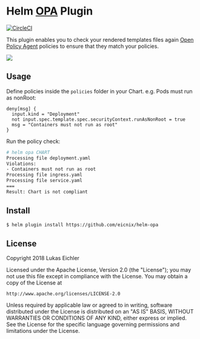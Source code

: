 # Helm  [OPA](https://www.openpolicyagent.org/) Plugin
[![CircleCI](https://circleci.com/gh/eicnix/helm-opa.svg?style=svg)](https://circleci.com/gh/eicnix/helm-opa)

This plugin enables you to check your rendered templates files again [Open Policy Agent](https://www.openpolicyagent.org/) policies to ensure that they match your policies.

<a href="https://asciinema.org/a/180130" target="_blank"><img src="https://asciinema.org/a/180130.png" /></a>

## Usage

Define policies inside the `policies` folder in your Chart. e.g. Pods must run as nonRoot:
```
deny[msg] {
  input.kind = "Deployment"
  not input.spec.template.spec.securityContext.runAsNonRoot = true
  msg = "Containers must not run as root"
}
```

Run the policy check:
```sh
# helm opa CHART
Processing file deployment.yaml
Violations:
- Containers must not run as root
Processing file ingress.yaml
Processing file service.yaml
===
Result: Chart is not compliant
```

## Install

```sh
$ helm plugin install https://github.com/eicnix/helm-opa
```

## License

Copyright 2018 Lukas Eichler

Licensed under the Apache License, Version 2.0 (the "License");
you may not use this file except in compliance with the License.
You may obtain a copy of the License at

    http://www.apache.org/licenses/LICENSE-2.0

Unless required by applicable law or agreed to in writing, software
distributed under the License is distributed on an "AS IS" BASIS,
WITHOUT WARRANTIES OR CONDITIONS OF ANY KIND, either express or implied.
See the License for the specific language governing permissions and
limitations under the License.
